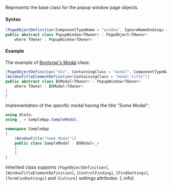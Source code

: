 Represents the base class for the popup window page objects.

#### Syntax

```cs
[PageObjectDefinition(ComponentTypeName = "window", IgnoreNameEndings = "PopupWindow,Window,Popup")]
public abstract class PopupWindow<TOwner> : PageObject<TOwner>
    where TOwner : PopupWindow<TOwner>
```

#### Example

The example of [Bootsrap's Modal](http://getbootstrap.com/javascript/#modals) class:

```cs
[PageObjectDefinition("div", ContainingClass = "modal", ComponentTypeName = "modal", IgnoreNameEndings = "PopupWindow,Window,Popup,Modal")]
[WindowTitleElementDefinition(ContainingClass = "modal-title")]
public abstract class BSModal<TOwner> : PopupWindow<TOwner>
    where TOwner : BSModal<TOwner>
{
}
```

Implementation of the specific modal having the title "Some Modal":

```cs
using Atata;
using _ = SampleApp.SampleModal;

namespace SampleApp
{
    [WindowTitle("Some Modal")]
    public class SampleModal : BSModal<_>
    {
    }
}
```

Inherited class supports `[PageObjectDefinition]`, `[WindowTitleElementDefinition]`, `[ControlFinding]`, `[FindSettings]`, `[TermFindSettings]` and `[Culture]` settings attributes.
{:.info}